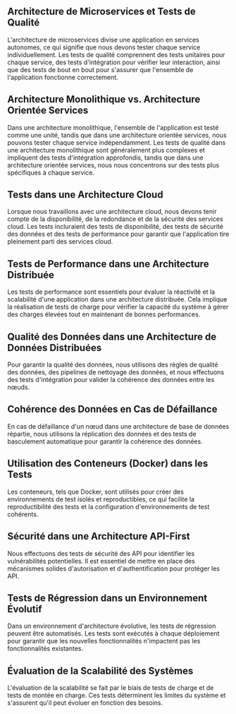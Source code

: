 ## Architecture de Microservices et Tests de Qualité
L'architecture de microservices divise une application en services autonomes, ce qui signifie que nous devons tester chaque service individuellement. Les tests de qualité comprennent des tests unitaires pour chaque service, des tests d'intégration pour vérifier leur interaction, ainsi que des tests de bout en bout pour s'assurer que l'ensemble de l'application fonctionne correctement.

## Architecture Monolithique vs. Architecture Orientée Services
Dans une architecture monolithique, l'ensemble de l'application est testé comme une unité, tandis que dans une architecture orientée services, nous pouvons tester chaque service indépendamment. Les tests de qualité dans une architecture monolithique sont généralement plus complexes et impliquent des tests d'intégration approfondis, tandis que dans une architecture orientée services, nous nous concentrons sur des tests plus spécifiques à chaque service.

## Tests dans une Architecture Cloud
Lorsque nous travaillons avec une architecture cloud, nous devons tenir compte de la disponibilité, de la redondance et de la sécurité des services cloud. Les tests incluraient des tests de disponibilité, des tests de sécurité des données et des tests de performance pour garantir que l'application tire pleinement parti des services cloud.

## Tests de Performance dans une Architecture Distribuée
Les tests de performance sont essentiels pour évaluer la réactivité et la scalabilité d'une application dans une architecture distribuée. Cela implique la réalisation de tests de charge pour vérifier la capacité du système à gérer des charges élevées tout en maintenant de bonnes performances.

## Qualité des Données dans une Architecture de Données Distribuées
Pour garantir la qualité des données, nous utilisons des règles de qualité des données, des pipelines de nettoyage des données, et nous effectuons des tests d'intégration pour valider la cohérence des données entre les nœuds.

## Cohérence des Données en Cas de Défaillance
En cas de défaillance d'un nœud dans une architecture de base de données répartie, nous utilisons la réplication des données et des tests de basculement automatique pour garantir la cohérence des données.

## Utilisation des Conteneurs (Docker) dans les Tests
Les conteneurs, tels que Docker, sont utilisés pour créer des environnements de test isolés et reproductibles, ce qui facilite la reproductibilité des tests et la configuration d'environnements de test cohérents.

## Sécurité dans une Architecture API-First
Nous effectuons des tests de sécurité des API pour identifier les vulnérabilités potentielles. Il est essentiel de mettre en place des mécanismes solides d'autorisation et d'authentification pour protéger les API.

## Tests de Régression dans un Environnement Évolutif
Dans un environnement d'architecture évolutive, les tests de régression peuvent être automatisés. Les tests sont exécutés à chaque déploiement pour garantir que les nouvelles fonctionnalités n'impactent pas les fonctionnalités existantes.

## Évaluation de la Scalabilité des Systèmes
L'évaluation de la scalabilité se fait par le biais de tests de charge et de tests de montée en charge. Ces tests déterminent les limites du système et s'assurent qu'il peut évoluer en fonction des besoins.
